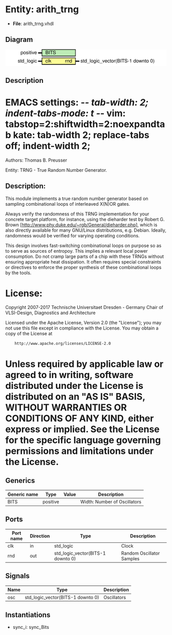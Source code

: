 # Entity: arith_trng

- **File**: arith_trng.vhdl
## Diagram

![Diagram](arith_trng.svg "Diagram")
## Description

 EMACS settings: -*-  tab-width: 2; indent-tabs-mode: t -*-
 vim: tabstop=2:shiftwidth=2:noexpandtab
 kate: tab-width 2; replace-tabs off; indent-width 2;
 =============================================================================
 Authors:					Thomas B. Preusser

 Entity:					TRNG - True Random Number Generator.

 Description:
 ------------
 This module implements a true random number generator based on sampling
 combinational loops of interleaved X(N)OR gates.

 Always verify the randomness of this TRNG implementation for your concrete
 target platform, for instance, using the dieharder test by Robert G. Brown
 [http://www.phy.duke.edu/~rgb/General/dieharder.php], which is also
 directly available for many GNU/Linux distributions, e.g. Debian. Ideally,
 randomness would be verified for varying operating conditions.

 This design involves fast-switching combinational loops on purpose so as
 to serve as sources of entropoy. This implies a relevant local power
 consumption. Do not cramp large parts of a chip with these TRNGs without
 ensuring appropriate heat dissipation. It often requires special
 constraints or directives to enforce the proper synthesis of these
 combinational loops by the tools.

 License:
 =============================================================================
 Copyright 2007-2017 Technische Universitaet Dresden - Germany
										 Chair of VLSI-Design, Diagnostics and Architecture

 Licensed under the Apache License, Version 2.0 (the "License");
 you may not use this file except in compliance with the License.
 You may obtain a copy of the License at

		http://www.apache.org/licenses/LICENSE-2.0

 Unless required by applicable law or agreed to in writing, software
 distributed under the License is distributed on an "AS IS" BASIS,
 WITHOUT WARRANTIES OR CONDITIONS OF ANY KIND, either express or implied.
 See the License for the specific language governing permissions and
 limitations under the License.
 =============================================================================
## Generics

| Generic name | Type     | Value | Description                   |
| ------------ | -------- | ----- | ----------------------------- |
| BITS         | positive |       |  Width: Number of Oscillators |
## Ports

| Port name | Direction | Type                              | Description                |
| --------- | --------- | --------------------------------- | -------------------------- |
| clk       | in        | std_logic                         |  Clock                     |
| rnd       | out       | std_logic_vector(BITS-1 downto 0) |  Random Oscillator Samples |
## Signals

| Name | Type                              | Description  |
| ---- | --------------------------------- | ------------ |
| osc  | std_logic_vector(BITS-1 downto 0) |  Oscillators |
## Instantiations

- sync_i: sync_Bits
